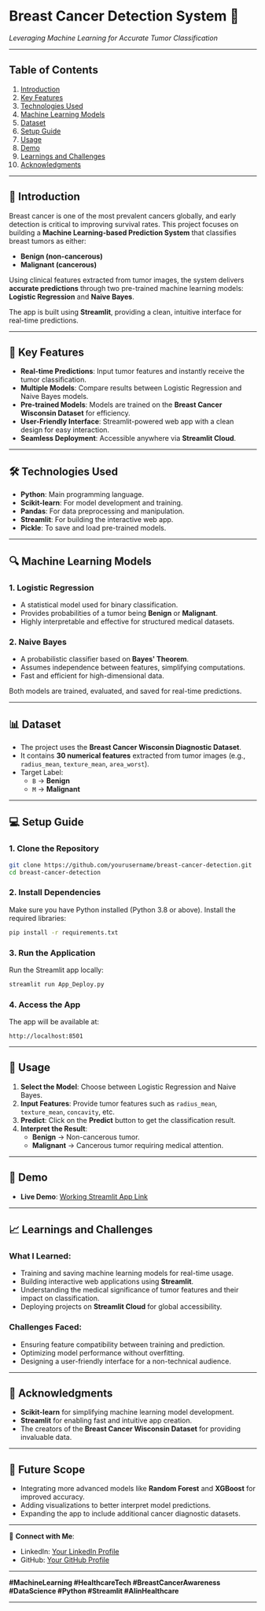 
# **Breast Cancer Detection System** 🎯  
*Leveraging Machine Learning for Accurate Tumor Classification*

---

## **Table of Contents**
1. [Introduction](#introduction)
2. [Key Features](#key-features)
3. [Technologies Used](#technologies-used)
4. [Machine Learning Models](#machine-learning-models)
5. [Dataset](#dataset)
6. [Setup Guide](#setup-guide)
7. [Usage](#usage)
8. [Demo](#demo)
9. [Learnings and Challenges](#learnings-and-challenges)
10. [Acknowledgments](#acknowledgments)

---

## 🚀 **Introduction**  
Breast cancer is one of the most prevalent cancers globally, and early detection is critical to improving survival rates. This project focuses on building a **Machine Learning-based Prediction System** that classifies breast tumors as either:  
- **Benign (non-cancerous)**  
- **Malignant (cancerous)**  

Using clinical features extracted from tumor images, the system delivers **accurate predictions** through two pre-trained machine learning models: **Logistic Regression** and **Naive Bayes**.

The app is built using **Streamlit**, providing a clean, intuitive interface for real-time predictions.

---

## 🔑 **Key Features**  
- **Real-time Predictions**: Input tumor features and instantly receive the tumor classification.  
- **Multiple Models**: Compare results between Logistic Regression and Naive Bayes models.  
- **Pre-trained Models**: Models are trained on the **Breast Cancer Wisconsin Dataset** for efficiency.  
- **User-Friendly Interface**: Streamlit-powered web app with a clean design for easy interaction.  
- **Seamless Deployment**: Accessible anywhere via **Streamlit Cloud**.

---

## 🛠️ **Technologies Used**  
- **Python**: Main programming language.  
- **Scikit-learn**: For model development and training.  
- **Pandas**: For data preprocessing and manipulation.  
- **Streamlit**: For building the interactive web app.  
- **Pickle**: To save and load pre-trained models.  

---

## 🔍 **Machine Learning Models**  

### 1. **Logistic Regression**  
- A statistical model used for binary classification.  
- Provides probabilities of a tumor being **Benign** or **Malignant**.  
- Highly interpretable and effective for structured medical datasets.  

### 2. **Naive Bayes**  
- A probabilistic classifier based on **Bayes' Theorem**.  
- Assumes independence between features, simplifying computations.  
- Fast and efficient for high-dimensional data.  

Both models are trained, evaluated, and saved for real-time predictions.

---

## 📊 **Dataset**  
- The project uses the **Breast Cancer Wisconsin Diagnostic Dataset**.  
- It contains **30 numerical features** extracted from tumor images (e.g., `radius_mean`, `texture_mean`, `area_worst`).  
- Target Label:  
   - `B` → **Benign**  
   - `M` → **Malignant**  

---

## 💻 **Setup Guide**

### **1. Clone the Repository**  
```bash
git clone https://github.com/yourusername/breast-cancer-detection.git
cd breast-cancer-detection
```

### **2. Install Dependencies**  
Make sure you have Python installed (Python 3.8 or above). Install the required libraries:  
```bash
pip install -r requirements.txt
```

### **3. Run the Application**  
Run the Streamlit app locally:  
```bash
streamlit run App_Deploy.py
```

### **4. Access the App**  
The app will be available at:  
```plaintext
http://localhost:8501
```

---

## 🚀 **Usage**  

1. **Select the Model**: Choose between Logistic Regression and Naive Bayes.  
2. **Input Features**: Provide tumor features such as `radius_mean`, `texture_mean`, `concavity`, etc.  
3. **Predict**: Click on the **Predict** button to get the classification result.  
4. **Interpret the Result**:  
   - **Benign** → Non-cancerous tumor.  
   - **Malignant** → Cancerous tumor requiring medical attention.  

---

## 🎥 **Demo**  
- **Live Demo**: [Working Streamlit App Link](https://breastcancerdetection-5lwexcetuhcrfng6n8rjwh.streamlit.app/)  
---

## 📈 **Learnings and Challenges**  
### **What I Learned**:  
- Training and saving machine learning models for real-time usage.  
- Building interactive web applications using **Streamlit**.  
- Understanding the medical significance of tumor features and their impact on classification.  
- Deploying projects on **Streamlit Cloud** for global accessibility.

### **Challenges Faced**:  
- Ensuring feature compatibility between training and prediction.  
- Optimizing model performance without overfitting.  
- Designing a user-friendly interface for a non-technical audience.  

---

## 🙌 **Acknowledgments**  
- **Scikit-learn** for simplifying machine learning model development.  
- **Streamlit** for enabling fast and intuitive app creation.  
- The creators of the **Breast Cancer Wisconsin Dataset** for providing invaluable data.

---

## 🧩 **Future Scope**  
- Integrating more advanced models like **Random Forest** and **XGBoost** for improved accuracy.  
- Adding visualizations to better interpret model predictions.  
- Expanding the app to include additional cancer diagnostic datasets.

---

🔗 **Connect with Me**:  
- LinkedIn: [Your LinkedIn Profile](https://www.linkedin.com/in/lakshya-arora-76a567259/)  
- GitHub: [Your GitHub Profile](https://www.linkedin.com/in/lakshya-arora-76a567259/)

---

**#MachineLearning #HealthcareTech #BreastCancerAwareness #DataScience #Python #Streamlit #AIinHealthcare**

---
